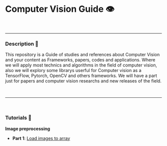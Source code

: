 # Computer Vision Guide 👁️ 
<br>
<hr>



### Description :page_facing_up:

This repository is a Guide of studies and references about Computer Vision and your content as Frameworks, papers, codes and applications. Where we will apply most technics and algorithms in the field of computer vision, also we will explory some librarys userful for Computer vision as a TensorFlow, Pytorch, OpenCV and others frameworks. We will have a part just for papers and computer vision researchs and new releases of the field.


<br>
<hr>
<br>



### Tutorials :rocket:


<b> Image preprocessing </b> 
* **Part 1**: [Load images to array](https://github.com/felipeoliverai/computer-vision-guide/blob/master/preprocessing-image/notebooks/image_preprocessing_01.ipynb)



<br> 

